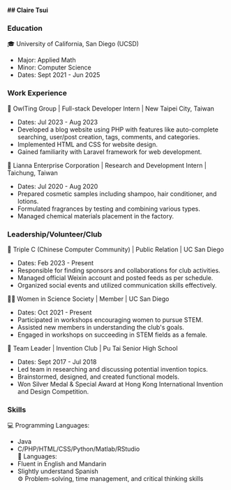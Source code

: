**## Claire Tsui**

### Education
🎓 University of California, San Diego (UCSD)  
   - Major: Applied Math  
   - Minor: Computer Science  
   - Dates: Sept 2021 - Jun 2025  

### Work Experience
💼 OwlTing Group | Full-stack Developer Intern | New Taipei City, Taiwan  
   - Dates: Jul 2023 - Aug 2023  
   - Developed a blog website using PHP with features like auto-complete searching, user/post creation, tags, comments, and categories.  
   - Implemented HTML and CSS for website design.  
   - Gained familiarity with Laravel framework for web development.  

💼 Lianna Enterprise Corporation | Research and Development Intern | Taichung, Taiwan  
   - Dates: Jul 2020 - Aug 2020  
   - Prepared cosmetic samples including shampoo, hair conditioner, and lotions.  
   - Formulated fragrances by testing and combining various types.  
   - Managed chemical materials placement in the factory.  

### Leadership/Volunteer/Club
🤝 Triple C (Chinese Computer Community) | Public Relation | UC San Diego  
   - Dates: Feb 2023 - Present  
   - Responsible for finding sponsors and collaborations for club activities.  
   - Managed official Weixin account and posted feeds as per schedule.  
   - Organized social events and utilized communication skills effectively.  

👩‍🔬 Women in Science Society | Member | UC San Diego  
   - Dates: Oct 2021 - Present  
   - Participated in workshops encouraging women to pursue STEM.  
   - Assisted new members in understanding the club's goals.  
   - Engaged in workshops on succeeding in STEM fields as a female.  

🚀 Team Leader | Invention Club | Pu Tai Senior High School  
   - Dates: Sept 2017 - Jul 2018  
   - Led team in researching and discussing potential invention topics.  
   - Brainstormed, designed, and created functional models.  
   - Won Silver Medal & Special Award at Hong Kong International Invention and Design Competition.  

### Skills
💻 Programming Languages:  
   - Java  
   - C/PHP/HTML/CSS/Python/Matlab/RStudio  
💬 Languages:  
   - Fluent in English and Mandarin  
   - Slightly understand Spanish  
⚙️ Problem-solving, time management, and critical thinking skills  


